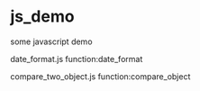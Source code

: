 # js_demo
some javascript demo

date_format.js
  function:date_format

compare_two_object.js
  function:compare_object
